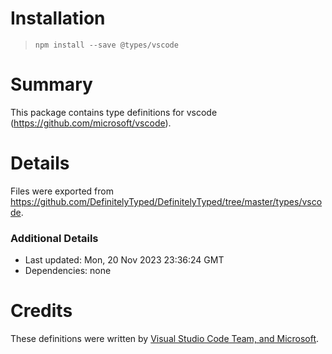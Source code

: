 # Installation
> `npm install --save @types/vscode`

# Summary
This package contains type definitions for vscode (https://github.com/microsoft/vscode).

# Details
Files were exported from https://github.com/DefinitelyTyped/DefinitelyTyped/tree/master/types/vscode.

### Additional Details
 * Last updated: Mon, 20 Nov 2023 23:36:24 GMT
 * Dependencies: none

# Credits
These definitions were written by [Visual Studio Code Team, and Microsoft](https://github.com/microsoft).
